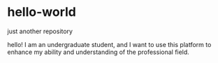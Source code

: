 # hello-world
just another repository

hello!
I am an undergraduate student, and I want to use this platform to enhance my ability 
and understanding of the professional field.
